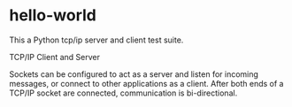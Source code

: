 # hello-world
This a Python tcp/ip server and client test suite.

TCP/IP Client and Server

Sockets can be configured to act as a server and listen for incoming messages, or connect to other applications as a client. After both ends of a TCP/IP socket are connected, communication is bi-directional.
